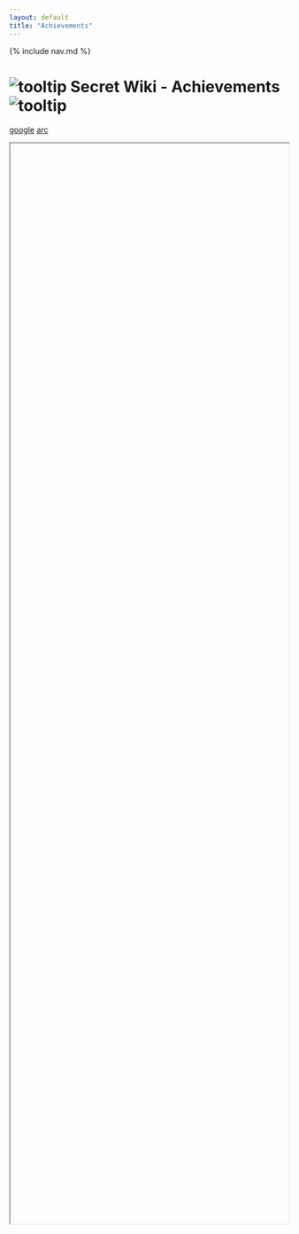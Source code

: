 ```yaml
---
layout: default
title: "Achievements"
---
```


{% include nav.md  %}

# ![tooltip]({{site.miscimages}}/walkinggrapple.gif) Secret Wiki - Achievements![tooltip]({{site.miscimages}}/walkinggrapple.gif)


<a href = "https://www.google.com" target = "achievIframe">google</a>
<a href = "https://www.arcanists2.com" target = "achievIframe">arc</a>

<iframe name="achievIframe" width="100%" height="50%">

